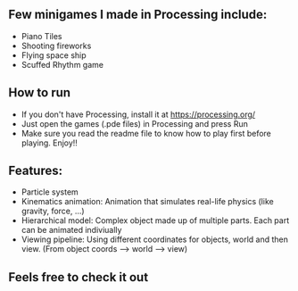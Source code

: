 ## Few minigames I made in Processing include:
 - Piano Tiles
 - Shooting fireworks
 - Flying space ship
 - Scuffed Rhythm game
 
## How to run
 - If you don't have Processing, install it at https://processing.org/
 - Just open the games (.pde files) in Processing and press Run
 - Make sure you read the readme file to know how to play first before playing. Enjoy!!
 
## Features:
 - Particle system
 - Kinematics animation: Animation that simulates real-life physics (like gravity, force, ...)
 - Hierarchical model: Complex object made up of multiple parts. Each part can be animated indiviually
 - Viewing pipeline: Using different coordinates for objects, world and then view. (From object coords --> world --> view) 
 
## Feels free to check it out
